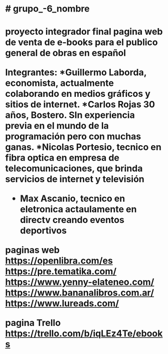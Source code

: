 <h1> # grupo_-6_nombre <h1>
proyecto integrador final
pagina web de venta de e-books para el publico general de obras en español

Integrantes:
*Guillermo Laborda, economista, actualmente colaborando en medios gráficos y sitios de internet.
*Carlos Rojas 30 años, Bostero. SIn experiencia previa en el mundo de la programación pero con muchas ganas.
*Nicolas Portesio, tecnico en fibra optica en empresa de telecomunicaciones, que brinda servicios de internet y televisión
* Max Ascanio, tecnico en eletronica actaulamente en directv creando eventos deportivos

paginas web
https://openlibra.com/es
https://pre.tematika.com/
https://www.yenny-elateneo.com/
https://www.bananalibros.com.ar/
https://www.lureads.com/

pagina Trello 
https://trello.com/b/iqLEz4Te/ebooks
